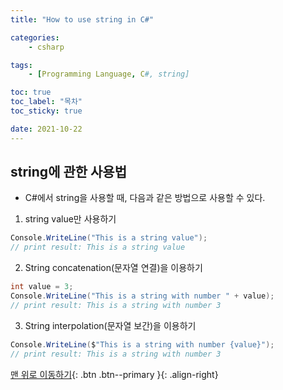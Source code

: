 ```yaml
---
title: "How to use string in C#"

categories:
    - csharp

tags:
    - [Programming Language, C#, string]

toc: true
toc_label: "목차"
toc_sticky: true

date: 2021-10-22
---
```


## string에 관한 사용법
- C#에서 string을 사용할 때, 다음과 같은 방법으로 사용할 수 있다.
1. string value만 사용하기
```c#
Console.WriteLine("This is a string value");
// print result: This is a string value
```
2. String concatenation(문자열 연결)을 이용하기
```c#
int value = 3;
Console.WriteLine("This is a string with number " + value);
// print result: This is a string with number 3
```
3. String interpolation(문자열 보간)을 이용하기
```c#
Console.WriteLine($"This is a string with number {value}");
// print result: This is a string with number 3
```

[맨 위로 이동하기](#){: .btn .btn--primary }{: .align-right}